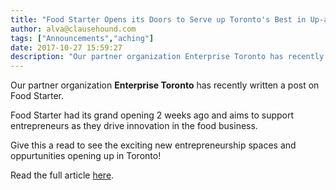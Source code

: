 ```yaml
---
title: "Food Starter Opens its Doors to Serve up Toronto's Best in Up-and-Coming Food Businesses"
author: alva@clausehound.com
tags: ["Announcements","aching"]
date: 2017-10-27 15:59:27
description: "Our partner organization Enterprise Toronto has recently written an post on Food Starter."
---
```




Our partner organization **Enterprise Toronto** has recently written a post on Food Starter.

Food Starter had its grand opening 2 weeks ago and aims to support entrepreneurs as they drive innovation in the food business.

Give this a read to see the exciting new entrepreneurship spaces and oppurtunities opening up in Toronto!

Read the full article [here](http://startupheretoronto.com/sectors/manufacturing/food-starter-opens-doors-serve-torontos-best-coming-food-businesses/).
